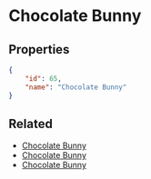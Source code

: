 # Chocolate Bunny

<no description available>

## Properties

```json
{
    "id": 65,
    "name": "Chocolate Bunny"
}
```

## Related

- [Chocolate Bunny](../items/3539-chocolate-bunny.md)
- [Chocolate Bunny](../items/3538-chocolate-bunny.md)
- [Chocolate Bunny](../items/3537-chocolate-bunny.md)

